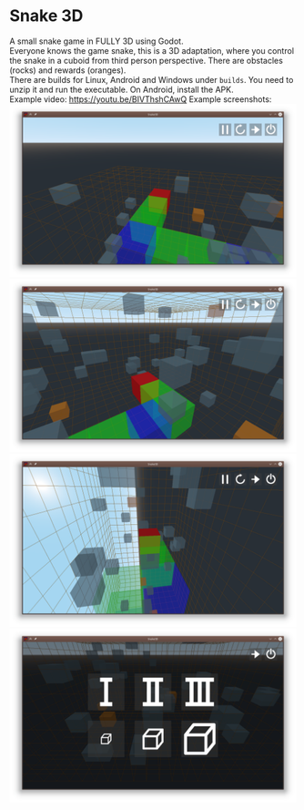 # Snake 3D
A small snake game in FULLY 3D using Godot.<br/>
Everyone knows the game snake, this is a 3D adaptation, where you control the snake in a cuboid from third person perspective. There are obstacles (rocks) and rewards (oranges).<br/>
There are builds for Linux, Android and Windows under <code>builds</code>. You need to unzip it and run the executable. On Android, install the APK.<br/>
Example video: https://youtu.be/BIVThshCAwQ
Example screenshots:
![screenshot1](screenshots/ss_1.png)
![screenshot2](screenshots/ss_2.png)
![screenshot3](screenshots/ss_3.png)
![screenshot4](screenshots/ss_4.png)
